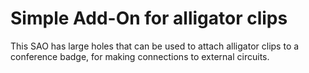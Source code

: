 # Simple Add-On for alligator clips

This SAO has large holes that can be used to attach alligator clips
to a conference badge, for making connections to external circuits.
